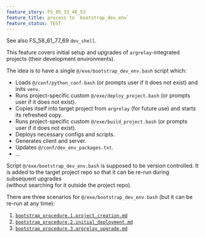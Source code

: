 ```yaml
---
feature_story: FS_85_33_46_53
feature_title: process to `bootstrap_dev_env`
feature_status: TEST
---
```


See also FS_58_61_77_69 `dev_shell`.

This feature covers initial setup and upgrades of `argrelay`-integrated projects (their development environments).

The idea is to have a single `@/exe/bootstrap_dev_env.bash` script which:
*   Loads `@/conf/python_conf.bash` (or prompts user if it does not exist) and inits `venv`.
*   Runs project-specific custom `@/exe/deploy_project.bash` (or prompts user if it does not exist).
*   Copies itself into target project from `argrelay` (for future use) and starts its refreshed copy.
*   Runs project-specific custom `@/exe/build_project.bash` (or prompts user if it does not exist).
*   Deploys necessary configs and scripts.
*   Generates client and server.
*   Updates `@/conf/dev_env_packages.txt`.
*   ...

Script `@/exe/bootstrap_dev_env.bash` is supposed to be version controlled.
It is added to the target project repo so that it can be re-run during subsequent upgrades<br/>
(without searching for it outside the project repo).

There are three scenarios for `@/exe/bootstrap_dev_env.bash` (but it can be re-run at any time):
1. [`bootstrap_procedure.1.project_creation.md`][bootstrap_procedure.1.project_creation.md]
2. [`bootstrap_procedure.2.initial_deployment.md`][bootstrap_procedure.2.initial_deployment.md]
3. [`bootstrap_procedure.3.argrelay_upgrade.md`][bootstrap_procedure.3.argrelay_upgrade.md]

[bootstrap_procedure.1.project_creation.md]: ../dev_notes/bootstrap_procedure.1.project_creation.md
[bootstrap_procedure.2.initial_deployment.md]: ../dev_notes/bootstrap_procedure.2.initial_deployment.md
[bootstrap_procedure.3.argrelay_upgrade.md]: ../dev_notes/bootstrap_procedure.3.argrelay_upgrade.md

